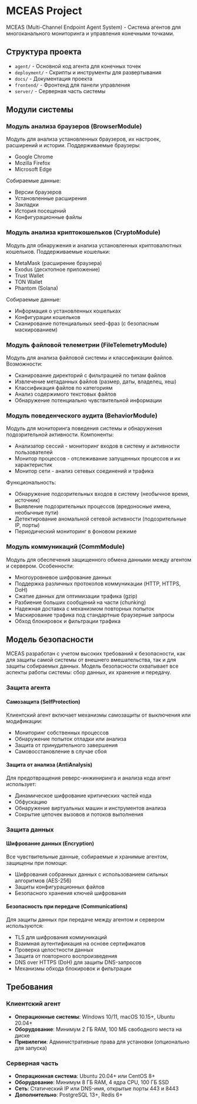 # MCEAS Project

MCEAS (Multi-Channel Endpoint Agent System) - Система агентов для многоканального мониторинга и управления конечными точками.

## Структура проекта

- `agent/` - Основной код агента для конечных точек
- `deployment/` - Скрипты и инструменты для развертывания
- `docs/` - Документация проекта
- `frontend/` - Фронтенд для панели управления
- `server/` - Серверная часть системы

## Модули системы

### Модуль анализа браузеров (BrowserModule)
Модуль для анализа установленных браузеров, их настроек, расширений и истории.
Поддерживаемые браузеры:

- Google Chrome
- Mozilla Firefox
- Microsoft Edge

Собираемые данные:

- Версии браузеров
- Установленные расширения
- Закладки
- История посещений
- Конфигурационные файлы

### Модуль анализа криптокошельков (CryptoModule)
Модуль для обнаружения и анализа установленных криптовалютных кошельков.
Поддерживаемые кошельки:

- MetaMask (расширение браузера)
- Exodus (десктопное приложение)
- Trust Wallet
- TON Wallet
- Phantom (Solana)

Собираемые данные:

- Информация о установленных кошельках
- Конфигурации кошельков
- Сканирование потенциальных seed-фраз (с безопасным маскированием)

### Модуль файловой телеметрии (FileTelemetryModule)
Модуль для анализа файловой системы и классификации файлов.
Возможности:

- Сканирование директорий с фильтрацией по типам файлов
- Извлечение метаданных файлов (размер, даты, владелец, хеш)
- Классификация файлов по категориям
- Анализ содержимого текстовых файлов
- Обнаружение потенциально чувствительной информации

### Модуль поведенческого аудита (BehaviorModule)
Модуль для мониторинга поведения системы и обнаружения подозрительной активности.
Компоненты:

- Анализатор сессий - мониторинг входов в систему и активности пользователей
- Монитор процессов - отслеживание запущенных процессов и их характеристик
- Монитор сети - анализ сетевых соединений и трафика

Функциональность:

- Обнаружение подозрительных входов в систему (необычное время, источник)
- Выявление подозрительных процессов (вредоносные имена, необычные пути)
- Детектирование аномальной сетевой активности (подозрительные IP, порты)
- Периодический мониторинг в фоновом режиме

### Модуль коммуникаций (CommModule)
Модуль для обеспечения защищенного обмена данными между агентом и сервером.
Особенности:

- Многоуровневое шифрование данных
- Поддержка различных протоколов коммуникации (HTTP, HTTPS, DoH)
- Сжатие данных для оптимизации трафика (gzip)
- Разбиение больших сообщений на части (chunking)
- Надежная доставка с механизмом повторных попыток
- Маскирование трафика под стандартные браузерные запросы
- Обход блокировок и фильтрации трафика

## Модель безопасности

MCEAS разработан с учетом высоких требований к безопасности, как для защиты самой системы от внешнего вмешательства, так и для защиты собираемых данных. Модель безопасности охватывает все аспекты работы системы: сбор данных, их хранение и передачу.

### Защита агента

#### Самозащита (SelfProtection)

Клиентский агент включает механизмы самозащиты от выключения или модификации:
- Мониторинг собственных процессов
- Обнаружение попыток отладки или анализа
- Защита от принудительного завершения
- Самовосстановление в случае сбоя

#### Защита от анализа (AntiAnalysis)

Для предотвращения реверс-инжиниринга и анализа кода агент использует:
- Динамическое шифрование критических частей кода
- Обфускацию
- Обнаружение виртуальных машин и инструментов анализа
- Сокрытие цепочек вызовов и потоков выполнения

### Защита данных

#### Шифрование данных (Encryption)

Все чувствительные данные, собираемые и хранимые агентом, защищены при помощи:
- Шифрования собранных данных с использованием сильных алгоритмов (AES-256)
- Защиты конфигурационных файлов
- Безопасного хранения ключей шифрования

#### Безопасность при передаче (Communications)

Для защиты данных при передаче между агентом и сервером используются:
- TLS для шифрования коммуникаций
- Взаимная аутентификация на основе сертификатов
- Проверка целостности данных
- Защита от повторного воспроизведения
- DNS over HTTPS (DoH) для защиты DNS-запросов
- Механизмы обхода блокировок и фильтрации

## Требования

### Клиентский агент

- **Операционные системы**: Windows 10/11, macOS 10.15+, Ubuntu 20.04+
- **Оборудование**: Минимум 2 ГБ RAM, 100 МБ свободного места на диске
- **Привилегии**: Административные права для установки (опционально для запуска)

### Серверная часть

- **Операционная система**: Ubuntu 20.04+ или CentOS 8+
- **Оборудование**: Минимум 8 ГБ RAM, 4 ядра CPU, 100 ГБ SSD
- **Сеть**: Статический IP или DNS-имя, открытые порты 443 и 8443
- **Дополнительно**: PostgreSQL 13+, Redis 6+